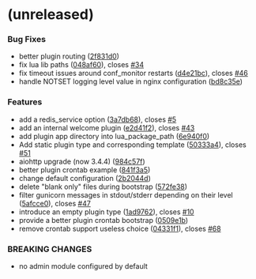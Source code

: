 <a name=""></a>
# (unreleased)


### Bug Fixes

* better plugin routing ([2f831d0](https://github.com/metwork-framework/mfserv/commit/2f831d0))
* fix lua lib paths ([048af60](https://github.com/metwork-framework/mfserv/commit/048af60)), closes [#34](https://github.com/metwork-framework/mfserv/issues/34)
* fix timeout issues around conf_monitor restarts ([d4e21bc](https://github.com/metwork-framework/mfserv/commit/d4e21bc)), closes [#46](https://github.com/metwork-framework/mfserv/issues/46)
* handle NOTSET logging level value in nginx configuration ([bd8c35e](https://github.com/metwork-framework/mfserv/commit/bd8c35e))


### Features

* add a redis_service option ([3a7db68](https://github.com/metwork-framework/mfserv/commit/3a7db68)), closes [#5](https://github.com/metwork-framework/mfserv/issues/5)
* add an internal welcome plugin ([e2d41f2](https://github.com/metwork-framework/mfserv/commit/e2d41f2)), closes [#43](https://github.com/metwork-framework/mfserv/issues/43)
* add plugin app directory into lua_package_path ([6e940f0](https://github.com/metwork-framework/mfserv/commit/6e940f0))
* Add static plugin type and corresponding template ([50333a4](https://github.com/metwork-framework/mfserv/commit/50333a4)), closes [#51](https://github.com/metwork-framework/mfserv/issues/51)
* aiohttp upgrade (now 3.4.4) ([984c57f](https://github.com/metwork-framework/mfserv/commit/984c57f))
* better plugin crontab example ([841f3a5](https://github.com/metwork-framework/mfserv/commit/841f3a5))
* change default configuration ([2b2044d](https://github.com/metwork-framework/mfserv/commit/2b2044d))
* delete "blank only" files during bootstrap ([572fe38](https://github.com/metwork-framework/mfserv/commit/572fe38))
* filter gunicorn messages in stdout/stderr depending on their level ([5afcce0](https://github.com/metwork-framework/mfserv/commit/5afcce0)), closes [#47](https://github.com/metwork-framework/mfserv/issues/47)
* introduce an empty plugin type ([1ad9762](https://github.com/metwork-framework/mfserv/commit/1ad9762)), closes [#10](https://github.com/metwork-framework/mfserv/issues/10)
* provide a better plugin crontab bootstrap ([0509e1b](https://github.com/metwork-framework/mfserv/commit/0509e1b))
* remove crontab support useless choice ([04331f1](https://github.com/metwork-framework/mfserv/commit/04331f1)), closes [#68](https://github.com/metwork-framework/mfserv/issues/68)


### BREAKING CHANGES

* no admin module configured by default



